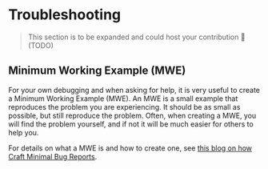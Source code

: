 # Troubleshooting

> This section is to be expanded and could host your contribution :tada:
> (TODO)

## Minimum Working Example (MWE)

For your own debugging and when asking for help, it is very useful to create a Minimum Working Example (MWE).
An MWE is a small example that reproduces the problem you are experiencing.
It should be as small as possible, but still reproduce the problem.
Often, when creating a MWE, you will find the problem yourself, and if not it will be much easier for others to help you.

For details on what a MWE is and how to create one, see [this blog on how Craft Minimal Bug Reports](https://matthewrocklin.com/minimal-bug-reports).
